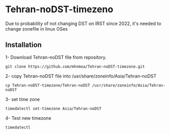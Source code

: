 # Tehran-noDST-timezeno
Due to probability of not changing DST on IRST since 2022, it's needed to change zonefile in linux OSes  

## Installation

1- Download Tehran-noDST file from repository.

```
git clone https://github.com/mhnmoa/Tehran-noDST-timezone.git
```

2- copy Tehran-noDST file into /usr/share/zoneinfo/Asia/Tehran-noDST

```
cp Tehran-noDST-timezone/Tehran-noDST /usr/share/zoneinfo/Asia/Tehran-noDST
```

3- set time zone

```
timedatectl set-timezone Asia/Tehran-noDST
```

4- Test new timezone

```
timedatectl
```
